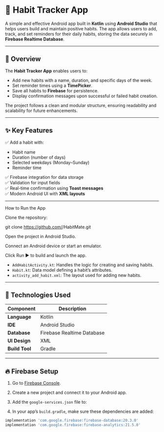 # 🧠 Habit Tracker App

A simple and effective Android app built in **Kotlin** using **Android Studio** that helps users build and maintain positive habits. The app allows users to add, track, and set reminders for their daily habits, storing the data securely in **Firebase Realtime Database**.

---

## 📱 Overview

The **Habit Tracker App** enables users to:
- Add new habits with a name, duration, and specific days of the week.
- Set reminder times using a **TimePicker**.
- Save all habits to **Firebase** for persistence.
- Display confirmation messages upon successful or failed habit creation.

The project follows a clean and modular structure, ensuring readability and scalability for future enhancements.

---

## ✨ Key Features

✅ Add a habit with:
- Habit name  
- Duration (number of days)  
- Selected weekdays (Monday–Sunday)  
- Reminder time  

✅ Firebase integration for data storage  
✅ Validation for input fields  
✅ Real-time confirmation using **Toast messages**  
✅ Modern Android UI with **XML layouts**

---

How to Run the App

Clone the repository:

git clone https://github.com/<RahilSir>/HabitMate.git


Open the project in Android Studio.

Connect an Android device or start an emulator.

Click Run ▶️ to build and launch the app.



- `AddHabitActivity.kt`: Handles the logic for creating and saving habits.  
- `Habit.kt`: Data model defining a habit’s attributes.  
- `activity_add_habit.xml`: The layout used for adding new habits.  

---

## 🔧 Technologies Used

| Component | Description |
|------------|-------------|
| **Language** | Kotlin |
| **IDE** | Android Studio |
| **Database** | Firebase Realtime Database |
| **UI Design** | XML |
| **Build Tool** | Gradle |

---

## 🔥 Firebase Setup

1. Go to [Firebase Console](https://console.firebase.google.com/).  
2. Create a new project and connect it to your Android app.  
3. Add the `google-services.json` file to:  

4. In your app’s `build.gradle`, make sure these dependencies are added:
```gradle
implementation 'com.google.firebase:firebase-database:20.3.0'
implementation 'com.google.firebase:firebase-analytics:21.5.0'




